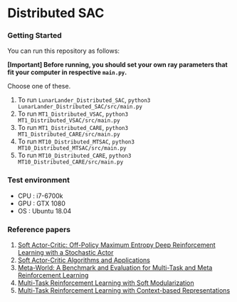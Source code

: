 # Distributed SAC

### Getting Started

You can run this repository as follows:

**[Important] Before running, you should set your own ray parameters that fit your computer in respective `main.py`.**

Choose one of these.

1. To run `LunarLander_Distributed_SAC`, `python3 LunarLander_Distributed_SAC/src/main.py`
2. To run `MT1_Distributed_VSAC`, `python3 MT1_Distributed_VSAC/src/main.py`
3. To run `MT1_Distributed_CARE`, `python3 MT1_Distributed_CARE/src/main.py`
4. To run `MT10_Distributed_MTSAC`, `python3 MT10_Distributed_MTSAC/src/main.py`
5. To run `MT10_Distributed_CARE`, `python3 MT10_Distributed_CARE/src/main.py`

### Test environment

- CPU : i7-6700k
- GPU : GTX 1080
- OS : Ubuntu 18.04

### Reference papers

1. [Soft Actor-Critic: Off-Policy Maximum Entropy Deep Reinforcement Learning with a Stochastic Actor](https://arxiv.org/abs/1801.01290)
2. [Soft Actor-Critic Algorithms and Applications](https://arxiv.org/abs/1812.05905)
3. [Meta-World: A Benchmark and Evaluation for Multi-Task and Meta Reinforcement Learning](https://arxiv.org/abs/1910.10897)
4. [Multi-Task Reinforcement Learning with Soft Modularization](https://arxiv.org/abs/2003.13661)
5. [Multi-Task Reinforcement Learning with Context-based Representations](https://arxiv.org/abs/2102.06177)